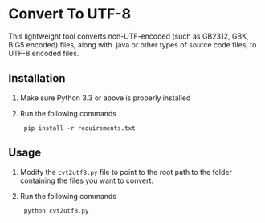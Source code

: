 # Convert To UTF-8

This lightweight tool converts non-UTF-encoded (such as GB2312, GBK, BIG5 encoded) files, along with .java or other types of source code files, to UTF-8 encoded files.


## Installation
1. Make sure Python 3.3 or above is properly installed
1. Run the following commands

        pip install -r requirements.txt
        

## Usage
1. Modify the `cvt2utf8.py` file to point to the root path to the folder containing the files you want to convert.
1. Run the following commands

        python cvt2utf8.py
        

